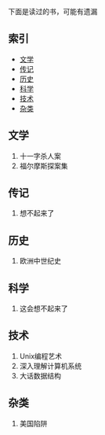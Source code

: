 下面是读过的书，可能有遗漏

## 索引

- [文学](#文学)
- [传记](#传记)
- [历史](#历史)
- [科学](#科学)
- [技术](#技术)
- [杂类](#杂类)

## 文学
1. 十一字杀人案
1. 福尔摩斯探案集

## 传记

1. 想不起来了

## 历史
1. 欧洲中世纪史

## 科学
1. 这会想不起来了

## 技术
1. Unix编程艺术
1. 深入理解计算机系统
1. 大话数据结构


## 杂类
1. 美国陷阱

